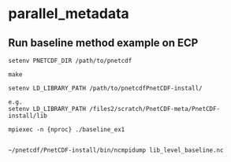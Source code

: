# parallel_metadata

## Run baseline method example on ECP
```
setenv PNETCDF_DIR /path/to/pnetcdf 

make

setenv LD_LIBRARY_PATH /path/to/pnetcdfPnetCDF-install/

e.g.
setenv LD_LIBRARY_PATH /files2/scratch/PnetCDF-meta/PnetCDF-install/lib

mpiexec -n {nproc} ./baseline_ex1


~/pnetcdf/PnetCDF-install/bin/ncmpidump lib_level_baseline.nc

```
